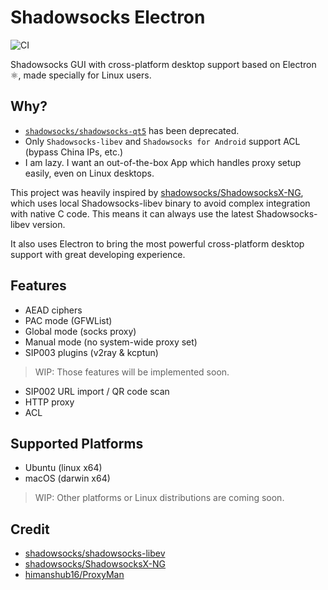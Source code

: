 # Shadowsocks Electron

![CI](https://github.com/robertying/shadowsocks-electron/workflows/push/badge.svg)

Shadowsocks GUI with cross-platform desktop support based on Electron ⚛️, made specially for Linux users.

## Why?

- [`shadowsocks/shadowsocks-qt5`](https://github.com/shadowsocks/shadowsocks-qt5) has been deprecated.
- Only `Shadowsocks-libev` and `Shadowsocks for Android` support ACL (bypass China IPs, etc.)
- I am lazy. I want an out-of-the-box App which handles proxy setup easily, even on Linux desktops.

This project was heavily inspired by [shadowsocks/ShadowsocksX-NG](https://github.com/shadowsocks/ShadowsocksX-NG), which uses local Shadowsocks-libev binary to avoid complex integration with native C code. This means it can always use the latest Shadowsocks-libev version.

It also uses Electron to bring the most powerful cross-platform desktop support with great developing experience.

## Features

- AEAD ciphers
- PAC mode (GFWList)
- Global mode (socks proxy)
- Manual mode (no system-wide proxy set)
- SIP003 plugins (v2ray & kcptun)

> WIP: Those features will be implemented soon.

- SIP002 URL import / QR code scan
- HTTP proxy
- ACL

## Supported Platforms

- Ubuntu (linux x64)
- macOS (darwin x64)

> WIP: Other platforms or Linux distributions are coming soon.

## Credit

- [shadowsocks/shadowsocks-libev](https://github.com/shadowsocks/shadowsocks-libev)
- [shadowsocks/ShadowsocksX-NG](https://github.com/shadowsocks/ShadowsocksX-NG)
- [himanshub16/ProxyMan](https://github.com/himanshub16/ProxyMan)

